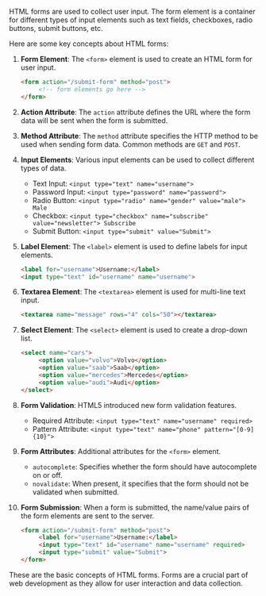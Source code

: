 HTML forms are used to collect user input. The form element is a container for different types of input elements such as text fields, checkboxes, radio buttons, submit buttons, etc.

Here are some key concepts about HTML forms:

1. **Form Element**: The `<form>` element is used to create an HTML form for user input.
    ```html
    <form action="/submit-form" method="post">
         <!-- form elements go here -->
    </form>
    ```

2. **Action Attribute**: The `action` attribute defines the URL where the form data will be sent when the form is submitted.

3. **Method Attribute**: The `method` attribute specifies the HTTP method to be used when sending form data. Common methods are `GET` and `POST`.

4. **Input Elements**: Various input elements can be used to collect different types of data.
    - Text Input: `<input type="text" name="username">`
    - Password Input: `<input type="password" name="password">`
    - Radio Button: `<input type="radio" name="gender" value="male"> Male`
    - Checkbox: `<input type="checkbox" name="subscribe" value="newsletter"> Subscribe`
    - Submit Button: `<input type="submit" value="Submit">`

5. **Label Element**: The `<label>` element is used to define labels for input elements.
    ```html
    <label for="username">Username:</label>
    <input type="text" id="username" name="username">
    ```

6. **Textarea Element**: The `<textarea>` element is used for multi-line text input.
    ```html
    <textarea name="message" rows="4" cols="50"></textarea>
    ```

7. **Select Element**: The `<select>` element is used to create a drop-down list.
    ```html
    <select name="cars">
         <option value="volvo">Volvo</option>
         <option value="saab">Saab</option>
         <option value="mercedes">Mercedes</option>
         <option value="audi">Audi</option>
    </select>
    ```

8. **Form Validation**: HTML5 introduced new form validation features.
    - Required Attribute: `<input type="text" name="username" required>`
    - Pattern Attribute: `<input type="text" name="phone" pattern="[0-9]{10}">`

9. **Form Attributes**: Additional attributes for the `<form>` element.
    - `autocomplete`: Specifies whether the form should have autocomplete on or off.
    - `novalidate`: When present, it specifies that the form should not be validated when submitted.

10. **Form Submission**: When a form is submitted, the name/value pairs of the form elements are sent to the server.
     ```html
     <form action="/submit-form" method="post">
          <label for="username">Username:</label>
          <input type="text" id="username" name="username" required>
          <input type="submit" value="Submit">
     </form>
     ```

These are the basic concepts of HTML forms. Forms are a crucial part of web development as they allow for user interaction and data collection.